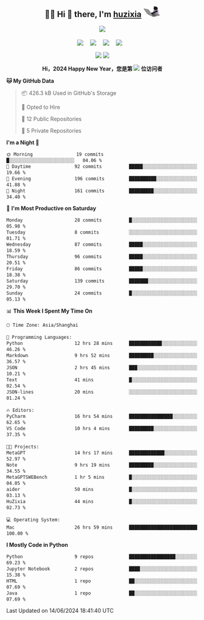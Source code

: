 <div align="center">

## :woman_technologist: Hi 👋 there, I'm [huzixia](https://huzixia.github.io/) <img height="30" src="images/work.gif" />

  <!-- dynamic typing effect 动态打字效果 -->
  <div>
    <a href="https://huzixia.github.io/">
      <img src="https://readme-typing-svg.demolab.com?font=Fira+Code&pause=1000&width=435&lines=console.log(%22Hello%2C%20World%22);胡同学祝您心想事成!&center=true&size=27" />
    </a>
  </div>

  <div>&nbsp;</div>

  <!-- profile logo 个人资料徽标 -->
  <div>
    <a href="https://huzixia.github.io/"><img src="https://img.shields.io/badge/Website-博客-orange" /></a>&emsp;
    <a href="https://www.zhihu.com/people/hu-zi-xia-91"><img src="https://img.shields.io/badge/ZhiHu-知乎-blue" /></a>&emsp;
    <a href="https://twitter.com/zixia80631/"><img src="https://img.shields.io/badge/Twitter-推特-black" /></a>&emsp;
    <a href="https://github.com/HuZixia/Text2Video/assets/38995480/244e64be-3dc4-46bb-8aff-523d8a235a1e"><img src="https://img.shields.io/badge/WeChat-微信-07c160" /></a>&emsp;

  </div>

[//]: # (### Github Stats)

 <p>
   <img src="https://github-readme-stats.vercel.app/api?username=HuZixia&rank_icon=github&theme=react&border_color=61dafb&hide_border=true" />
   <img src="https://github-readme-stats.vercel.app/api/top-langs/?username=HuZixia&hide=c%23,powershell,Mathematica,Ruby,Objective-C,Objective-C%2b%2b,Cuda&title_color=61dafb&text_color=ffffff&icon_color=61dafb&bg_color=20232a&langs_count=8&layout=compact&border_color=61dafb&hide_border=true&size_weight=0.5&count_weight=0.5" />
 </p>

</div>

<div align="center"><b>Hi，2024 Happy New Year，您是第 <img src="https://profile-counter.glitch.me/HuZixia/count.svg"></img> 位访问者</b></div>


[//]: # (*   Github Stats)
[//]: # (![Top Langs]&#40;https://github-readme-stats.vercel.app/api/top-langs/?username=HuZixia\&layout=compact&#41;)
[//]: # (![HuZixia's GitHub stats]&#40;https://github-readme-stats.vercel.app/api?username=HuZixia\&rank_icon=github&theme=tokyonight&#41;)


<!--START_SECTION:waka-->
**🐱 My GitHub Data** 

> 📦 426.3 kB Used in GitHub's Storage 
 > 
> 💼 Opted to Hire
 > 
> 📜 12 Public Repositories 
 > 
> 🔑 5 Private Repositories 
 > 
**I'm a Night 🦉** 

```text
🌞 Morning                19 commits          █░░░░░░░░░░░░░░░░░░░░░░░░   04.06 % 
🌆 Daytime                92 commits          █████░░░░░░░░░░░░░░░░░░░░   19.66 % 
🌃 Evening                196 commits         ██████████░░░░░░░░░░░░░░░   41.88 % 
🌙 Night                  161 commits         █████████░░░░░░░░░░░░░░░░   34.40 % 
```
📅 **I'm Most Productive on Saturday** 

```text
Monday                   28 commits          █░░░░░░░░░░░░░░░░░░░░░░░░   05.98 % 
Tuesday                  8 commits           ░░░░░░░░░░░░░░░░░░░░░░░░░   01.71 % 
Wednesday                87 commits          █████░░░░░░░░░░░░░░░░░░░░   18.59 % 
Thursday                 96 commits          █████░░░░░░░░░░░░░░░░░░░░   20.51 % 
Friday                   86 commits          █████░░░░░░░░░░░░░░░░░░░░   18.38 % 
Saturday                 139 commits         ███████░░░░░░░░░░░░░░░░░░   29.70 % 
Sunday                   24 commits          █░░░░░░░░░░░░░░░░░░░░░░░░   05.13 % 
```


📊 **This Week I Spent My Time On** 

```text
🕑︎ Time Zone: Asia/Shanghai

💬 Programming Languages: 
Python                   12 hrs 28 mins      ████████████░░░░░░░░░░░░░   46.26 % 
Markdown                 9 hrs 52 mins       █████████░░░░░░░░░░░░░░░░   36.57 % 
JSON                     2 hrs 45 mins       ███░░░░░░░░░░░░░░░░░░░░░░   10.21 % 
Text                     41 mins             █░░░░░░░░░░░░░░░░░░░░░░░░   02.54 % 
JSON-lines               20 mins             ░░░░░░░░░░░░░░░░░░░░░░░░░   01.24 % 

🔥 Editors: 
PyCharm                  16 hrs 54 mins      ████████████████░░░░░░░░░   62.65 % 
VS Code                  10 hrs 4 mins       █████████░░░░░░░░░░░░░░░░   37.35 % 

🐱‍💻 Projects: 
MetaGPT                  14 hrs 17 mins      █████████████░░░░░░░░░░░░   52.97 % 
Note                     9 hrs 19 mins       █████████░░░░░░░░░░░░░░░░   34.55 % 
MetaGPTSWEBench          1 hr 5 mins         █░░░░░░░░░░░░░░░░░░░░░░░░   04.05 % 
aider                    50 mins             █░░░░░░░░░░░░░░░░░░░░░░░░   03.13 % 
HuZixia                  44 mins             █░░░░░░░░░░░░░░░░░░░░░░░░   02.73 % 

💻 Operating System: 
Mac                      26 hrs 59 mins      █████████████████████████   100.00 % 
```

**I Mostly Code in Python** 

```text
Python                   9 repos             █████████████████░░░░░░░░   69.23 % 
Jupyter Notebook         2 repos             ████░░░░░░░░░░░░░░░░░░░░░   15.38 % 
HTML                     1 repo              ██░░░░░░░░░░░░░░░░░░░░░░░   07.69 % 
Java                     1 repo              ██░░░░░░░░░░░░░░░░░░░░░░░   07.69 % 
```




 Last Updated on 14/06/2024 18:41:40 UTC
<!--END_SECTION:waka-->


<!--
**HuZixia/HuZixia** is a ✨ _special_ ✨ repository because its `README.md` (this file) appears on your GitHub profile.

Here are some ideas to get you started:

- 🔭 I’m currently working on ...
- 🌱 I’m currently learning ...
- 👯 I’m looking to collaborate on ...
- 🤔 I’m looking for help with ...
- 💬 Ask me about ...
- 📫 How to reach me: ...
- 😄 Pronouns: ...
- ⚡ Fun fact: ...
-->
